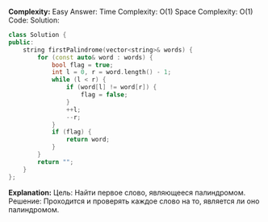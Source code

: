**Complexity:** Easy
Answer:
	Time Complexity: O(1)
	Space Complexity: O(1)
Code:
Solution:
```cpp
class Solution {
public:
	string firstPalindrome(vector<string>& words) {
		for (const auto& word : words) {
			bool flag = true;
			int l = 0, r = word.length() - 1;
			while (l < r) {
				if (word[l] != word[r]) {
					flag = false;
				}
				++l;
				--r;
			}
			if (flag) {
				return word;
			}
		}
		return "";
	}
};
```
**Explanation:**
	Цель: Найти первое слово, являющееся палиндромом.
	Pешение: Проходится и проверять каждое слово на то, является ли оно палиндромом.